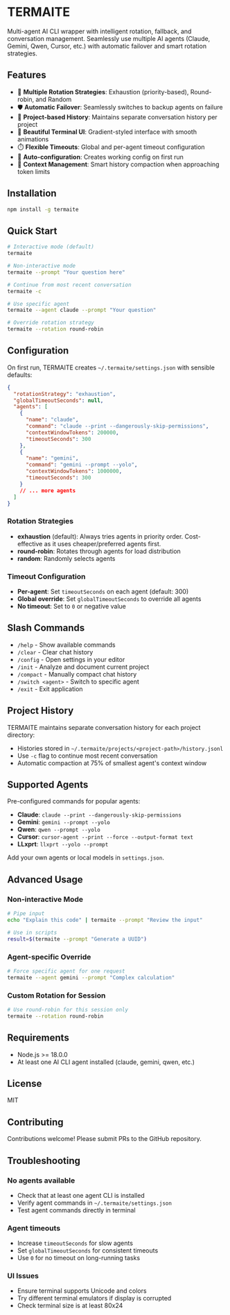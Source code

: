 # TERMAITE

Multi-agent AI CLI wrapper with intelligent rotation, fallback, and conversation management. Seamlessly use multiple AI agents (Claude, Gemini, Qwen, Cursor, etc.) with automatic failover and smart rotation strategies.

## Features

- 🔄 **Multiple Rotation Strategies**: Exhaustion (priority-based), Round-robin, and Random
- 🛡️ **Automatic Failover**: Seamlessly switches to backup agents on failure
- 💾 **Project-based History**: Maintains separate conversation history per project
- 🎨 **Beautiful Terminal UI**: Gradient-styled interface with smooth animations
- ⏱️ **Flexible Timeouts**: Global and per-agent timeout configuration
- 🔧 **Auto-configuration**: Creates working config on first run
- 📝 **Context Management**: Smart history compaction when approaching token limits

## Installation

```bash
npm install -g termaite
```

## Quick Start

```bash
# Interactive mode (default)
termaite

# Non-interactive mode
termaite --prompt "Your question here"

# Continue from most recent conversation
termaite -c

# Use specific agent
termaite --agent claude --prompt "Your question"

# Override rotation strategy
termaite --rotation round-robin
```

## Configuration

On first run, TERMAITE creates `~/.termaite/settings.json` with sensible defaults:

```json
{
  "rotationStrategy": "exhaustion",
  "globalTimeoutSeconds": null,
  "agents": [
    {
      "name": "claude",
      "command": "claude --print --dangerously-skip-permissions",
      "contextWindowTokens": 200000,
      "timeoutSeconds": 300
    },
    {
      "name": "gemini",
      "command": "gemini --prompt --yolo",
      "contextWindowTokens": 1000000,
      "timeoutSeconds": 300
    }
    // ... more agents
  ]
}
```

### Rotation Strategies

- **exhaustion** (default): Always tries agents in priority order. Cost-effective as it uses cheaper/preferred agents first.
- **round-robin**: Rotates through agents for load distribution
- **random**: Randomly selects agents

### Timeout Configuration

- **Per-agent**: Set `timeoutSeconds` on each agent (default: 300)
- **Global override**: Set `globalTimeoutSeconds` to override all agents
- **No timeout**: Set to `0` or negative value

## Slash Commands

- `/help` - Show available commands
- `/clear` - Clear chat history
- `/config` - Open settings in your editor
- `/init` - Analyze and document current project
- `/compact` - Manually compact chat history
- `/switch <agent>` - Switch to specific agent
- `/exit` - Exit application

## Project History

TERMAITE maintains separate conversation history for each project directory:
- Histories stored in `~/.termaite/projects/<project-path>/history.jsonl`
- Use `-c` flag to continue most recent conversation
- Automatic compaction at 75% of smallest agent's context window

## Supported Agents

Pre-configured commands for popular agents:
- **Claude**: `claude --print --dangerously-skip-permissions`
- **Gemini**: `gemini --prompt --yolo`
- **Qwen**: `qwen --prompt --yolo`
- **Cursor**: `cursor-agent --print --force --output-format text`
- **LLxprt**: `llxprt --yolo --prompt`

Add your own agents or local models in `settings.json`.

## Advanced Usage

### Non-interactive Mode
```bash
# Pipe input
echo "Explain this code" | termaite --prompt "Review the input"

# Use in scripts
result=$(termaite --prompt "Generate a UUID")
```

### Agent-specific Override
```bash
# Force specific agent for one request
termaite --agent gemini --prompt "Complex calculation"
```

### Custom Rotation for Session
```bash
# Use round-robin for this session only
termaite --rotation round-robin
```

## Requirements

- Node.js >= 18.0.0
- At least one AI CLI agent installed (claude, gemini, qwen, etc.)

## License

MIT

## Contributing

Contributions welcome! Please submit PRs to the GitHub repository.

## Troubleshooting

### No agents available
- Check that at least one agent CLI is installed
- Verify agent commands in `~/.termaite/settings.json`
- Test agent commands directly in terminal

### Agent timeouts
- Increase `timeoutSeconds` for slow agents
- Set `globalTimeoutSeconds` for consistent timeouts
- Use `0` for no timeout on long-running tasks

### UI Issues
- Ensure terminal supports Unicode and colors
- Try different terminal emulators if display is corrupted
- Check terminal size is at least 80x24